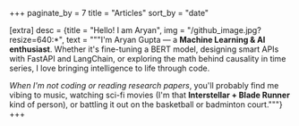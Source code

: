 +++
paginate_by = 7
title = "Articles"
sort_by = "date"

[extra]
desc = {title = "Hello! I am Aryan", img = "/github_image.jpg?resize=640:*", text = """I'm Aryan Gupta — a **Machine Learning & AI enthusiast**. Whether it's fine-tuning a BERT model, designing smart APIs with FastAPI and LangChain, or exploring the math behind causality in time series, I love bringing intelligence to life through code.

*When I'm not coding or reading research papers*, you'll probably find me vibing to music, watching sci-fi movies (I'm that **Interstellar + Blade Runner** kind of person), or battling it out on the basketball or badminton court."""}
+++
